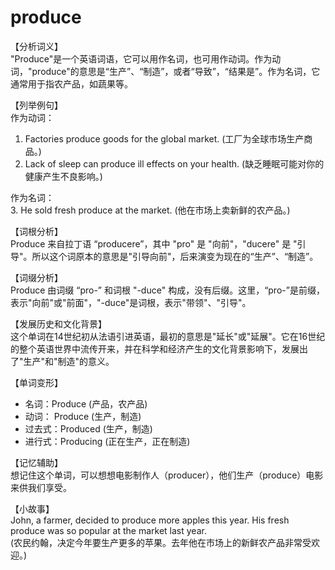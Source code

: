 # produce

【分析词义】  
"Produce"是一个英语词语，它可以用作名词，也可用作动词。作为动词，"produce"的意思是“生产”、“制造”，或者“导致”，“结果是”。作为名词，它通常用于指农产品，如蔬果等。

  

【列举例句】  
作为动词：

  

1.  Factories produce goods for the global market. (工厂为全球市场生产商品。)
2.  Lack of sleep can produce ill effects on your health. (缺乏睡眠可能对你的健康产生不良影响。)

  

作为名词：  
3\. He sold fresh produce at the market. (他在市场上卖新鲜的农产品。)

  

【词根分析】  
Produce 来自拉丁语 “producere”，其中 "pro" 是 "向前"，"ducere" 是 "引导"。所以这个词原本的意思是"引导向前"，后来演变为现在的“生产”、“制造”。

  

【词缀分析】  
Produce 由词缀 “pro-” 和词根 "-duce" 构成，没有后缀。这里，“pro-”是前缀，表示"向前"或"前面"，"-duce"是词根，表示"带领"、"引导"。

  

【发展历史和文化背景】  
这个单词在14世纪初从法语引进英语，最初的意思是"延长"或"延展"。它在16世纪的整个英语世界中流传开来，并在科学和经济产生的文化背景影响下，发展出了"生产"和"制造"的意义。

  

【单词变形】

  

*   名词：Produce (产品，农产品)
*   动词： Produce (生产，制造)
*   过去式：Produced (生产，制造)
*   进行式：Producing (正在生产，正在制造)

  

【记忆辅助】  
想记住这个单词，可以想想电影制作人（producer），他们生产（produce）电影来供我们享受。

  

【小故事】  
John, a farmer, decided to produce more apples this year. His fresh produce was so popular at the market last year.  
(农民约翰，决定今年要生产更多的苹果。去年他在市场上的新鲜农产品非常受欢迎。)
